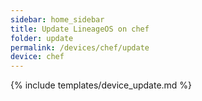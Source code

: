 ```yaml
---
sidebar: home_sidebar
title: Update LineageOS on chef
folder: update
permalink: /devices/chef/update
device: chef
---
```

{% include templates/device_update.md %}
